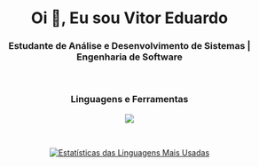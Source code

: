 <h1 align="center">Oi 👋, Eu sou Vitor Eduardo</h1>
<h3 align="center">Estudante de Análise e Desenvolvimento de Sistemas | Engenharia de Software</h3>
<br>
<h3 align="center">Linguagens e Ferramentas</h3>

<p align="center">
  <a href="https://skillicons.dev">
    <img src="https://skillicons.dev/icons?i=java,spring,docker,maven,mysql,postgres,git,html,css,js,idea,vscode&perline=4" />
  </a>
</p>

<br>

<p align="center">
  <a href="https://github.com/anuraghazra/github-readme-stats"><img src="https://github-readme-stats.vercel.app/api/top-langs/?username=Vtormacs&layout=compact&theme=default" alt="Estatísticas das Linguagens Mais Usadas"></a>
</p>
